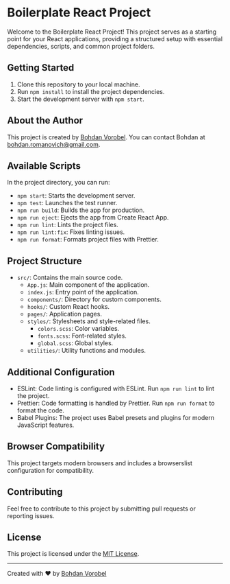 # Boilerplate React Project

Welcome to the Boilerplate React Project! This project serves as a starting point for your React applications, providing a structured setup with essential dependencies, scripts, and common project folders.

## Getting Started

1. Clone this repository to your local machine.
2. Run `npm install` to install the project dependencies.
3. Start the development server with `npm start`.

## About the Author

This project is created by [Bohdan Vorobel](https://github.com/vorobel). You can contact Bohdan at bohdan.romanovich@gmail.com.

## Available Scripts

In the project directory, you can run:

- `npm start`: Starts the development server.
- `npm test`: Launches the test runner.
- `npm run build`: Builds the app for production.
- `npm run eject`: Ejects the app from Create React App.
- `npm run lint`: Lints the project files.
- `npm run lint:fix`: Fixes linting issues.
- `npm run format`: Formats project files with Prettier.

## Project Structure

- `src/`: Contains the main source code.
  - `App.js`: Main component of the application.
  - `index.js`: Entry point of the application.
  - `components/`: Directory for custom components.
  - `hooks/`: Custom React hooks.
  - `pages/`: Application pages.
  - `styles/`: Stylesheets and style-related files.
    - `colors.scss`: Color variables.
    - `fonts.scss`: Font-related styles.
    - `global.scss`: Global styles.
  - `utilities/`: Utility functions and modules.

## Additional Configuration

- ESLint: Code linting is configured with ESLint. Run `npm run lint` to lint the project.
- Prettier: Code formatting is handled by Prettier. Run `npm run format` to format the code.
- Babel Plugins: The project uses Babel presets and plugins for modern JavaScript features.

## Browser Compatibility

This project targets modern browsers and includes a browserslist configuration for compatibility.

## Contributing

Feel free to contribute to this project by submitting pull requests or reporting issues.

## License

This project is licensed under the [MIT License](LICENSE).

---

Created with ❤️ by [Bohdan Vorobel](https://github.com/vorobel)